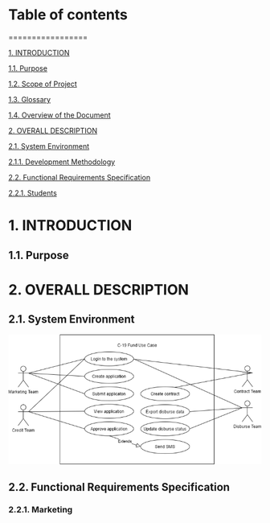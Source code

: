 # Table of contents
=================

<!--ts-->
   [1. INTRODUCTION](#1-INTRODUCTION)
   
   [1.1. Purpose](#11-Purpose)
   
   [1.2. Scope of Project](#ScopeofProject)
   
   [1.3. Glossary](#)

   [1.4. Overview of the Document](#)

   [2. OVERALL DESCRIPTION](#)

   [2.1. System Environment](#)

   [2.1.1. Development Methodology](#)

   [2.2. Functional Requirements Specification](#)

   [2.2.1. Students](#)
   
<!--te-->

# 1. INTRODUCTION
## 1.1. Purpose
# 2. OVERALL DESCRIPTION
## 2.1. System Environment
![GitHub Logo](/images/General%20Use%20Case.png)


## 2.2. Functional Requirements Specification
### 2.2.1. Marketing
